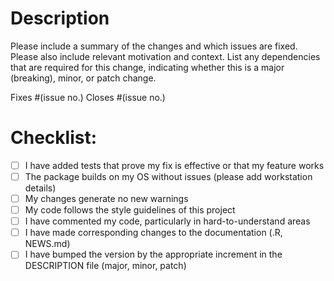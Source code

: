 # Description

Please include a summary of the changes and which issues are fixed. 
Please also include relevant motivation and context. 
List any dependencies that are required for this change,
indicating whether this is a major (breaking), minor, or patch change.

Fixes #(issue no.)
Closes #(issue no.)

# Checklist:

- [ ] I have added tests that prove my fix is effective or that my feature works
- [ ] The package builds on my OS without issues (please add workstation details)
- [ ] My changes generate no new warnings
- [ ] My code follows the style guidelines of this project
- [ ] I have commented my code, particularly in hard-to-understand areas
- [ ] I have made corresponding changes to the documentation (.R, NEWS.md)
- [ ] I have bumped the version by the appropriate increment in the DESCRIPTION file (major, minor, patch)

